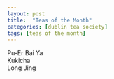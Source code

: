 ```yaml
---
layout: post
title:  "Teas of the Month"
categories: [dublin tea society]
tags: [teas of the month]
---
```


Pu-Er Bai Ya
  <br>
      Kukicha
    <br>
        Long Jing
